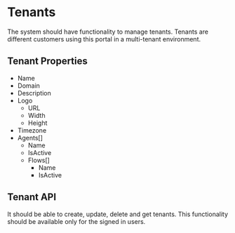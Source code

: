 # Tenants

The system should have functionality to manage tenants. Tenants are different customers using this portal in a multi-tenant environment.

## Tenant Properties

- Name
- Domain
- Description
- Logo
  - URL
  - Width
  - Height
- Timezone
- Agents[]
  - Name
  - IsActive
  - Flows[]
    - Name
    - IsActive

## Tenant API

It should be able to create, update, delete and get tenants. This functionality should be available only for the signed in users.
